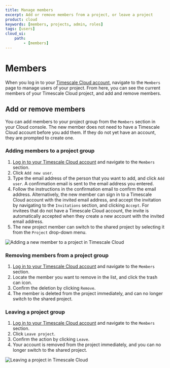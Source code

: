 ```yaml
---
title: Manage members
excerpt: Add or remove members from a project, or leave a project
product: cloud
keywords: [members, projects, admin, roles]
tags: [users]
cloud_ui:
    path:
        - [members]
---
```


# Members

When you log in to your [Timescale Cloud account][cloud-login], navigate to the
`Members` page to manage users of your project. From here, you can see the
current members of your Timescale Cloud project, and add and remove members.

## Add or remove members

You can add members to your project group from the `Members` section in your
Cloud console. The new member does not need to have a Timescale Cloud account
before you add them. If they do not yet have an account, they are prompted to
create one.

<procedure>

### Adding members to a project group

1.  [Log in to your Timescale Cloud account][cloud-login] and navigate to
    the `Members` section.
1.  Click `Add new user`.
1.  Type the email address of the person that you want to add, and click `Add
    user`. A confirmation email is sent to the email address you entered.
1.  Follow the instructions in the confirmation email to confirm the email
    address. Alternatively, the new member can sign in to a Timescale Cloud
    account with the invited email address, and accept the invitation by
    navigating to the `Invitations` section, and clicking `Accept`. For invitees
    that do not have a Timescale Cloud account, the invite is automatically
    accepted when they create a new account with the invited email address.
1.  The new project member can switch to the shared project by selecting it from
    the `Project` drop-down menu.

<img class="main-content__illustration" src="https://s3.amazonaws.com/assets.timescale.com/docs/images/tsc-add-members.png" alt="Adding a new member to a project in Timescale Cloud"/>

</procedure>

<procedure>

### Removing members from a project group

1.  [Log in to your Timescale Cloud account][cloud-login] and navigate to
    the `Members` section.
1.  Locate the member you want to remove in the list, and click the trash can
    icon.
1.  Confirm the deletion by clicking `Remove`.
1.  The member is deleted from the project immediately, and can no longer switch
    to the shared project.

</procedure>

<procedure>

### Leaving a project group

1.  [Log in to your Timescale Cloud account][cloud-login] and navigate to
    the `Members` section.
1.  Click `Leave project`.
1.  Confirm the action by clicking `Leave`.
1.  Your account is removed from the project immediately, and you can no longer
    switch to the shared project.

<img class="main-content__illustration"
src="https://s3.amazonaws.com/assets.timescale.com/docs/images/tsc-leave-members.png"
alt="Leaving a project in Timescale Cloud"/>

</procedure>

[cloud-login]: https://console.cloud.timescale.com/
